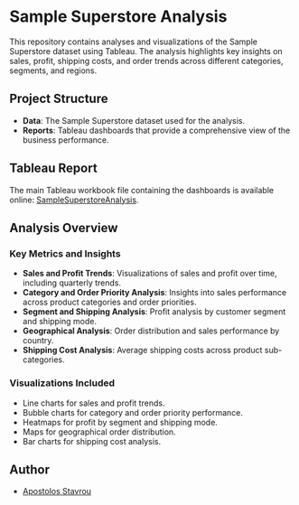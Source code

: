 # Sample Superstore Analysis

This repository contains analyses and visualizations of the Sample Superstore dataset using Tableau. The analysis highlights key insights on sales, profit, shipping costs, and order trends across different categories, segments, and regions.

## Project Structure

- **Data**: The Sample Superstore dataset used for the analysis.
- **Reports**: Tableau dashboards that provide a comprehensive view of the business performance.

## Tableau Report

The main Tableau workbook file containing the dashboards is available online: [SampleSuperstoreAnalysis](https://public.tableau.com/app/profile/apostolos.stavrou/viz/SampleSuperstore_17116619673680/BIReportSalesandDistribution).

## Analysis Overview

### Key Metrics and Insights

- **Sales and Profit Trends**: Visualizations of sales and profit over time, including quarterly trends.
- **Category and Order Priority Analysis**: Insights into sales performance across product categories and order priorities.
- **Segment and Shipping Analysis**: Profit analysis by customer segment and shipping mode.
- **Geographical Analysis**: Order distribution and sales performance by country.
- **Shipping Cost Analysis**: Average shipping costs across product sub-categories.

### Visualizations Included

- Line charts for sales and profit trends.
- Bubble charts for category and order priority performance.
- Heatmaps for profit by segment and shipping mode.
- Maps for geographical order distribution.
- Bar charts for shipping cost analysis.

## Author

- [Apostolos Stavrou](https://www.linkedin.com/in/apostolos-stavrou-644982230/)
